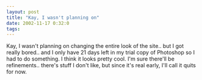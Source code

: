 ```yaml
---
layout: post
title: "Kay, I wasn't planning on"
date: 2002-11-17 0:32:0
tags: 
---
```


Kay, I wasn't planning on changing the entire look of the site.. but I got really bored.. and I only have 21 days left in my trial copy of Photoshop so I had to do something. I think it looks pretty cool. I'm sure there'll be refinements.. there's stuff I don't like, but since it's real early, I'll call it quits for now.

